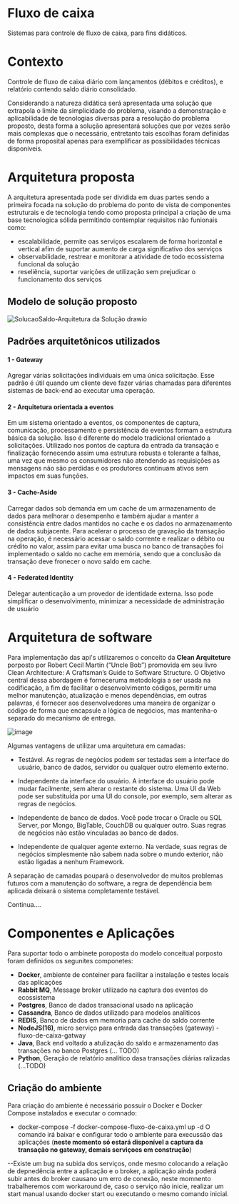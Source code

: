 # Fluxo de caixa
Sistemas para controle de fluxo de caixa, para fins didáticos.

# Contexto
Controle de fluxo de caixa diário com lançamentos (débitos e créditos), e relatório contendo saldo diário consolidado.

Considerando a natureza didática será apresentada uma solução que extrapola o limite da simplicidade do problema, visando a demonstração e aplicabilidade de tecnologias diversas para a resolução do problema proposto, desta forma a solução apresentará soluções que por vezes serão mais complexas que o necessário, entretanto tais escolhas foram definidas de forma proposital apenas para exemplificar as possibilidades técnicas disponíveis.

# Arquitetura proposta
A arquitetura apresentada pode ser dividida em duas partes sendo a primeira focada na solução do problema do ponto de vista de componentes estruturais e de tecnologia tendo como proposta principal a criação de uma base tecnologica sólida permitindo contemplar requisitos não funionais como: 
- escalabilidade, permite oas serviços escalarem de forma horizontal e vertical afim de suportar aumento de carga significativo dos serviços 
- observabilidade, restrear e monitorar a atividade de todo ecossistema funcional da solução
- reseliência, suportar varições de utilização sem prejudicar o funcionamento dos serviços

## Modelo de solução proposto

![SolucaoSaldo-Arquitetura da Solução drawio](https://user-images.githubusercontent.com/46346047/164729009-19a7a1bc-772e-461f-ab30-ed6a2b5d55e7.png)

## Padrões arquitetônicos utilizados
#### 1 - Gateway
Agregar várias solicitações individuais em uma única solicitação. Esse padrão é útil quando um cliente deve fazer várias chamadas para diferentes sistemas de back-end ao executar uma operação.

#### 2 - Arquitetura orientada a eventos
Em um sistema orientado a eventos, os componentes de captura, comunicação, processamento e persistência de eventos formam a estrutura básica da solução. Isso é diferente do modelo tradicional orientado a solicitações.
Utilizado nos pontos de captura da entrada da transação e finalização fornecendo assim uma estrutura robusta e tolerante a falhas, uma vez que mesmo os consumidores não atendendo as requisições as mensagens não são perdidas e os produtores continuam ativos sem impactos em suas funções.

#### 3 - Cache-Aside
Carregar dados sob demanda em um cache de um armazenamento de dados para melhorar o desempenho e também ajudar a manter a consistência entre dados mantidos no cache e os dados no armazenamento de dados subjacente.
Para acelerar o processo de gravação da transação na operação, é necessário acessar o saldo corrente e realizar o débito ou crédito no valor, assim para evitar uma busca no banco de transações foi implementado o saldo no cache em memória, sendo que a conclusão da transação deve fronecer o novo saldo em cache.

#### 4 - Federated Identity
Delegar autenticação a um provedor de identidade externa. Isso pode simplificar o desenvolvimento, minimizar a necessidade de administração de usuário

# Arquitetura de software
Para implementação das api's utilizaremos o conceito da **Clean Arquiteture** porposto por Robert Cecil Martin (“Uncle Bob”) promovida em seu livro Clean Architecture: A Craftsman’s Guide to Software Structure.
O Objetivo central dessa abordagem é forneceruma metodologia a ser usada na codificação, a fim de facilitar o desenvolvimento códigos, permitir uma melhor manutenção, atualização e menos dependências, em outras palavras, é fornecer aos desenvolvedores uma maneira de organizar o código de forma que encapsule a lógica de negócios, mas mantenha-o separado do mecanismo de entrega.

![image](https://user-images.githubusercontent.com/46346047/164737767-fb443512-9c02-457d-ad1b-5f8ba045b975.png)

Algumas vantagens de utilizar uma arquitetura em camadas:

 - Testável. As regras de negócios podem ser testadas sem a interface do usuário, banco de dados, servidor ou qualquer outro elemento externo.
 
 - Independente da interface do usuário. A interface do usuário pode mudar facilmente, sem alterar o restante do sistema. Uma UI da Web pode ser substituída por uma UI do console, por exemplo, sem alterar as regras de negócios.

 - Independente de banco de dados. Você pode trocar o Oracle ou SQL Server, por Mongo, BigTable, CouchDB ou qualquer outro. Suas regras de negócios não estão vinculadas ao banco de dados.

 - Independente de qualquer agente externo. Na verdade, suas regras de negócios simplesmente não sabem nada sobre o mundo exterior, não estão ligadas a nenhum Framework.

 A separação de camadas poupará o desenvolvedor de muitos problemas futuros com a manutenção do software, a regra de dependência bem aplicada deixará o sistema completamente testável.

Continua....

 # Componentes e Aplicações
 Para suportar todo o ambinete poroposta do modelo conceitual porposto foram definidos os segunites componetes:
  - **Docker**, ambiente de conteiner para facilitar a instalação e testes locais das aplicações
  - **Rabbit MQ**, Message broker utilizado na captura dos eventos do ecossistema
  - **Postgres**, Banco de dados transacional usado na aplicação
  - **Cassandra**, Banco de dados utilizado para modelos analíticos
  - **REDIS**, Banco de dados em memoria para cache do saldo corrente
  - **NodeJS(16)**, micro serviço para entrada das transações (gateway) - fluxo-de-caixa-gatway
  - **Java**, Back end voltado a atulização do saldo e armazenamento das transações no banco Postgres (... TODO)
  - **Python**, Geração de relatório analítico dasa transações diárias ralizadas (...TODO)

  ## Criação do ambiente
  Para criação do ambiente é necessário possuir o Docker e Docker Compose instalados e executar o comnado:
   -  docker-compose -f docker-compose-fluxo-de-caixa.yml up -d
   O comando irá baixar e configurar todo o ambiente para execussão das aplicações (**neste momento só estará disponível a captura da transação no gateway, demais serviçoes em construção**)

   --Existe um bug na subida dos serviços, onde mesmo colocando a relação de depnedência entre a aplicação e o broker, a aplicação ainda poderá subir antes do broker causano um erro de conexão, neste momnento trabalheremos com workaround de, caso o serviço não inicie, realizar um start manual usando docker start <CONTAINER> ou executando o mesmo comando inicial.
